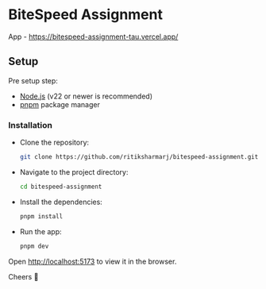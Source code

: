 # BiteSpeed Assignment

App - https://bitespeed-assignment-tau.vercel.app/

## Setup

Pre setup step:

- [Node.js](https://nodejs.org/) (v22 or newer is recommended)
- [pnpm](https://pnpm.io/installation) package manager

### Installation

- Clone the repository:

  ```bash
  git clone https://github.com/ritiksharmarj/bitespeed-assignment.git
  ```

- Navigate to the project directory:

  ```bash
  cd bitespeed-assignment
  ```

- Install the dependencies:

  ```bash
  pnpm install
  ```

- Run the app:

  ```bash
  pnpm dev
  ```

Open [http://localhost:5173](http://localhost:5173) to view it in the browser.

Cheers 🤟
